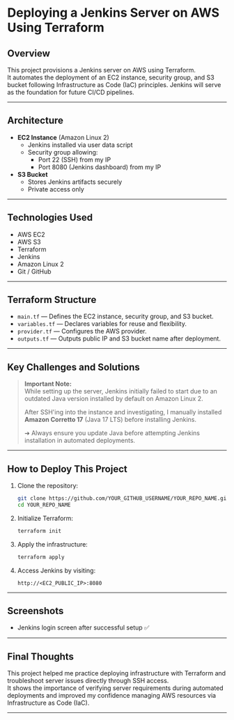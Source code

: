 # Deploying a Jenkins Server on AWS Using Terraform

## Overview
This project provisions a Jenkins server on AWS using Terraform.  
It automates the deployment of an EC2 instance, security group, and S3 bucket following Infrastructure as Code (IaC) principles. Jenkins will serve as the foundation for future CI/CD pipelines.

---

## Architecture
- **EC2 Instance** (Amazon Linux 2)
  - Jenkins installed via user data script
  - Security group allowing:
    - Port 22 (SSH) from my IP
    - Port 8080 (Jenkins dashboard) from my IP
- **S3 Bucket**
  - Stores Jenkins artifacts securely
  - Private access only

---

## Technologies Used
- AWS EC2
- AWS S3
- Terraform
- Jenkins
- Amazon Linux 2
- Git / GitHub

---

## Terraform Structure
- `main.tf` — Defines the EC2 instance, security group, and S3 bucket.
- `variables.tf` — Declares variables for reuse and flexibility.
- `provider.tf` — Configures the AWS provider.
- `outputs.tf` — Outputs public IP and S3 bucket name after deployment.

---

## Key Challenges and Solutions
> **Important Note:**  
> While setting up the server, Jenkins initially failed to start due to an outdated Java version installed by default on Amazon Linux 2.  
> 
> After SSH'ing into the instance and investigating, I manually installed **Amazon Corretto 17** (Java 17 LTS) before installing Jenkins.  
> 
> ➔ Always ensure you update Java before attempting Jenkins installation in automated deployments.

---

## How to Deploy This Project
1. Clone the repository:
    ```bash
    git clone https://github.com/YOUR_GITHUB_USERNAME/YOUR_REPO_NAME.git
    cd YOUR_REPO_NAME
    ```
2. Initialize Terraform:
    ```bash
    terraform init
    ```
3. Apply the infrastructure:
    ```bash
    terraform apply
    ```
4. Access Jenkins by visiting:
    ```
    http://<EC2_PUBLIC_IP>:8080
    ```

---

## Screenshots
- Jenkins login screen after successful setup ✅

---

## Final Thoughts
This project helped me practice deploying infrastructure with Terraform and troubleshoot server issues directly through SSH access.  
It shows the importance of verifying server requirements during automated deployments and improved my confidence managing AWS resources via Infrastructure as Code (IaC).

---
